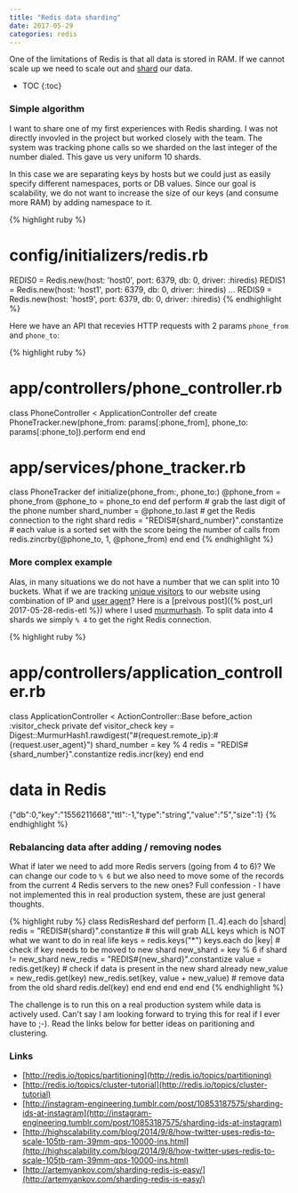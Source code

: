 ```yaml
---
title: "Redis data sharding"
date: 2017-05-29
categories: redis
---
```


One of the limitations of Redis is that all data is stored in RAM.  If we cannot scale up we need to scale out and [shard](https://en.wikipedia.org/wiki/Shard_(database_architecture)) our data.  

* TOC
{:toc}

### Simple algorithm

I want to share one of my first experiences with Redis sharding.  I was not directly invovled in the project but worked closely with the team.  The system was tracking phone calls so we sharded on the last integer of the number dialed.  This gave us very uniform 10 shards.  

In this case we are separating keys by hosts but we could just as easily specify different namespaces, ports or DB values.  Since our goal is scalability, we do not want to increase the size of our keys (and consume more RAM) by adding namespace to it.  

{% highlight ruby %}
# config/initializers/redis.rb
REDIS0 = Redis.new(host: 'host0', port: 6379, db: 0, driver: :hiredis)
REDIS1 = Redis.new(host: 'host1', port: 6379, db: 0, driver: :hiredis)
...
REDIS9 = Redis.new(host: 'host9', port: 6379, db: 0, driver: :hiredis)
{% endhighlight %}

Here we have an API that recevies HTTP requests with 2 params `phone_from` and `phone_to`:

{% highlight ruby %}
# app/controllers/phone_controller.rb
class PhoneController < ApplicationController
  def create
    PhoneTracker.new(phone_from: params[:phone_from],
      phone_to: params[:phone_to]).perform
  end
end
# app/services/phone_tracker.rb
class PhoneTracker
  def initialize(phone_from:, phone_to:)
    @phone_from = phone_from
    @phone_to = phone_to
  end
  def perform
    # grab the last digit of the phone number
    shard_number = @phone_to.last
    # get the Redis connection to the right shard
    redis = "REDIS#{shard_number}".constantize
    # each value is a sorted set with the score being the number of calls from
    redis.zincrby(@phone_to, 1, @phone_from)
  end
end
{% endhighlight %}

### More complex example

Alas, in many situations we do not have a number that we can split into 10 buckets.  What if we are tracking [unique visitors](https://en.wikipedia.org/wiki/Unique_user#Unique_visitor) to our website using combination of IP and [user agent](https://en.wikipedia.org/wiki/User_agent)?  Here is a [preivous post]({% post_url 2017-05-28-redis-etl %}) where I used [murmurhash](https://github.com/ksss/digest-murmurhash).  To split data into 4 shards we simply `% 4` to get the right Redis connection.  

{% highlight ruby %}
# app/controllers/application_controller.rb
class ApplicationController < ActionController::Base
  before_action :visitor_check
private
  def visitor_check
    key = Digest::MurmurHash1.rawdigest("#{request.remote_ip}:#{request.user_agent}")
    shard_number = key % 4
    redis = "REDIS#{shard_number}".constantize
    redis.incr(key)
  end
end
# data in Redis
{"db":0,"key":"1556211668","ttl":-1,"type":"string","value":"5","size":1}
{% endhighlight %}

### Rebalancing data after adding / removing nodes

What if later we need to add more Redis servers (going from 4 to 6)?  We can change our code to `% 6` but we also need to move some of the records from the current 4 Redis servers to the new ones?  Full confession - I have not implemented this in real production system, these are just general thoughts.  

{% highlight ruby %}
class RedisReshard
  def perform
    [1..4].each do |shard|
      redis = "REDIS#{shard}".constantize
      # this will grab ALL keys which is NOT what we want to do in real life
      keys = redis.keys("*")
      keys.each do |key|
        # check if key needs to be moved to new shard
        new_shard = key % 6
        if shard != new_shard
          new_redis = "REDIS#{new_shard}".constantize
          value = redis.get(key)
          # check if data is present in the new shard already
          new_value = new_redis.get(key)
          new_redis.set(key, value + new_value)
          # remove data from the old shard
          redis.del(key)
        end
      end
    end
  end
end
{% endhighlight %}

The challenge is to run this on a real production system while data is actively used.  Can't say I am looking forward to trying this for real if I ever have to ;-).  Read the links below for better ideas on paritioning and clustering.  

### Links

* [http://redis.io/topics/partitioning](http://redis.io/topics/partitioning)
* [http://redis.io/topics/cluster-tutorial](http://redis.io/topics/cluster-tutorial)
* [http://instagram-engineering.tumblr.com/post/10853187575/sharding-ids-at-instagram](http://instagram-engineering.tumblr.com/post/10853187575/sharding-ids-at-instagram)
* [http://highscalability.com/blog/2014/9/8/how-twitter-uses-redis-to-scale-105tb-ram-39mm-qps-10000-ins.html](http://highscalability.com/blog/2014/9/8/how-twitter-uses-redis-to-scale-105tb-ram-39mm-qps-10000-ins.html)
* [http://artemyankov.com/sharding-redis-is-easy/](http://artemyankov.com/sharding-redis-is-easy/)
